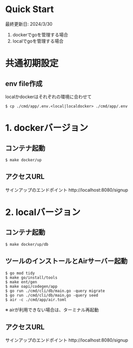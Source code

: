# Quick Start
最終更新日: 2024/3/30  

1. dockerでgoを管理する場合
2. localでgoを管理する場合

# 共通初期設定
## env file作成
localかdockerはそれぞれの環境に合わせて
```shell
$ cp ./cmd/app/.env.<local|localdocker> ./cmd/app/.env
```

# 1. dockerバージョン

## コンテナ起動
```shell
$ make docker/up
```

## アクセスURL
サインアップのエンドポイント
http://localhost:8080/signup

# 2. localバージョン

## コンテナ起動
```shell
$ make docker/up/db
```

## ツールのインストールとAirサーバー起動
```shell
$ go mod tidy
$ make go/install/tools
$ make ent/gen
$ make oapi/codegen/app
$ go run ./cmd/cli/db/main.go -query migrate
$ go run ./cmd/cli/db/main.go -query seed
$ air -c ./cmd/app/air.toml
```
※ airが利用できない場合は、ターミナル再起動

## アクセスURL
サインアップのエンドポイント
http://localhost:8080/signup



